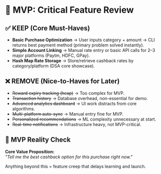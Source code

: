 # 🚀 MVP: Critical Feature Review

## ✅ KEEP (Core Must-Haves)
- **Basic Purchase Optimization** → User inputs category + amount → CLI returns best payment method (primary problem solved instantly).  
- **Simple Account Linking** → Manual rate entry or basic API calls for 2–3 major platforms (Paytm, HDFC, GPay).  
- **Hash Map Rate Storage** → Store/retrieve cashback rates by category/platform (DSA core showcase).  

## ❌ REMOVE (Nice-to-Haves for Later)
- ~~Reward expiry tracking (heap)~~ → Too complex for MVP.  
- ~~Transaction history~~ → Database overhead, non-essential for demo.  
- ~~Advanced analytics dashboard~~ → UI work distracts from core algorithms.  
- ~~Multi-platform auto-sync~~ → Manual entry fine for MVP.  
- ~~Personalized recommendations~~ → ML complexity unnecessary at start.  
- ~~Real-time notifications~~ → Infrastructure heavy, not MVP-critical.  

## 🎯 MVP Reality Check
**Core Value Proposition:**  
*"Tell me the best cashback option for this purchase right now."*  

Anything beyond this = feature creep that delays learning and launch.

